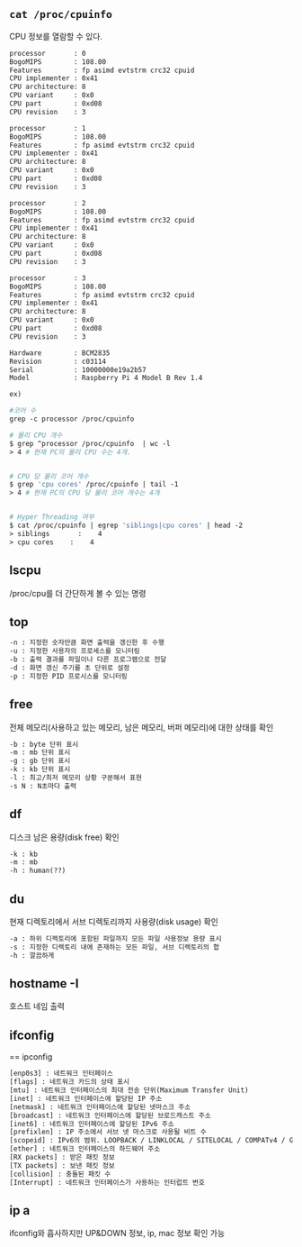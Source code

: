 ## `cat /proc/cpuinfo`
CPU 정보를 열람할 수 있다.

```dockerfile
processor       : 0
BogoMIPS        : 108.00
Features        : fp asimd evtstrm crc32 cpuid
CPU implementer : 0x41
CPU architecture: 8
CPU variant     : 0x0
CPU part        : 0xd08
CPU revision    : 3

processor       : 1
BogoMIPS        : 108.00
Features        : fp asimd evtstrm crc32 cpuid
CPU implementer : 0x41
CPU architecture: 8
CPU variant     : 0x0
CPU part        : 0xd08
CPU revision    : 3

processor       : 2
BogoMIPS        : 108.00
Features        : fp asimd evtstrm crc32 cpuid
CPU implementer : 0x41
CPU architecture: 8
CPU variant     : 0x0
CPU part        : 0xd08
CPU revision    : 3

processor       : 3
BogoMIPS        : 108.00
Features        : fp asimd evtstrm crc32 cpuid
CPU implementer : 0x41
CPU architecture: 8
CPU variant     : 0x0
CPU part        : 0xd08
CPU revision    : 3

Hardware        : BCM2835
Revision        : c03114
Serial          : 10000000e19a2b57
Model           : Raspberry Pi 4 Model B Rev 1.4

```

```dockerfile
ex)

#코어 수
grep -c processor /proc/cpuinfo 

# 물리 CPU 개수
$ grep ^processor /proc/cpuinfo  | wc -l
> 4 # 현재 PC의 물리 CPU 수는 4개.


# CPU 당 물리 코어 개수
$ grep 'cpu cores' /proc/cpuinfo | tail -1
> 4 # 현재 PC의 CPU 당 물리 코어 개수는 4개


# Hyper Threading 여부
$ cat /proc/cpuinfo | egrep 'siblings|cpu cores' | head -2
> siblings       :    4
> cpu cores    :    4

```


## lscpu
/proc/cpu를 더 간단하게 볼 수 있는 명령

## top
```dockerfile
-n : 지정한 숫자만큼 화면 출력을 갱신한 후 수행
-u : 지정한 사용자의 프로세스를 모니터링
-b : 출력 결과를 파일이나 다른 프로그램으로 전달
-d : 화면 갱신 주기를 초 단위로 설정
-p : 지정한 PID 프로시스를 모니터링
```

## free
전체 메모리(사용하고 있는 메모리, 남은 메모리, 버퍼 메모리)에 대한 상태를 확인
```dockerfile
-b : byte 단위 표시
-m : mb 단위 표시
-g : gb 단위 표시
-k : kb 단위 표시
-l : 최고/최저 메모리 상황 구분해서 표현
-s N : N초마다 출력
```

## df
디스크 남은 용량(disk free) 확인
```dockerfile
-k : kb
-m : mb
-h : human(??)
```

## du
현재 디렉토리에서 서브 디렉토리까지 사용량(disk usage) 확인
```dockerfile
-a : 하위 디렉토리에 포함된 파일까지 모든 파일 사용정보 용량 표시
-s : 지정한 디렉토리 내에 존재하는 모든 파일, 서브 디렉토리의 합 
-h : 깔끔하게

```


## hostname -I
호스트 네임 출력

## ifconfig
== ipconfig
```dockerfile
[enp0s3] : 네트워크 인터페이스
[flags] : 네트워크 카드의 상태 표시
[mtu] : 네트워크 인터페이스의 최대 전송 단위(Maximum Transfer Unit)
[inet] : 네트워크 인터페이스에 할당된 IP 주소
[netmask] : 네트워크 인터페이스에 할당된 넷마스크 주소
[broadcast] : 네트워크 인터페이스에 할당된 브로드캐스트 주소
[inet6] : 네트워크 인터페이스에 할당된 IPv6 주소
[prefixlen] : IP 주소에서 서브 넷 마스크로 사용될 비트 수
[scopeid] : IPv6의 범위. LOOPBACK / LINKLOCAL / SITELOCAL / COMPATv4 / GLOBAL
[ether] : 네트워크 인터페이스의 하드웨어 주소
[RX packets] : 받은 패킷 정보
[TX packets] : 보낸 패킷 정보
[collision] : 충돌된 패킷 수
[Interrupt] : 네트워크 인터페이스가 사용하는 인터럽트 번호

```

## ip a 
ifconfig와 흡사하지만 UP&DOWN 정보, ip, mac 정보 확인 가능
